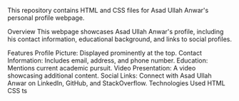 This repository contains HTML and CSS files for Asad Ullah Anwar's personal profile webpage.

Overview
This webpage showcases Asad Ullah Anwar's profile, including his contact information, educational background, and links to social profiles.

Features
Profile Picture: Displayed prominently at the top.
Contact Information: Includes email, address, and phone number.
Education: Mentions current academic pursuit.
Video Presentation: A video showcasing additional content.
Social Links: Connect with Asad Ullah Anwar on LinkedIn, GitHub, and StackOverflow.
Technologies Used
HTML
CSS ts
